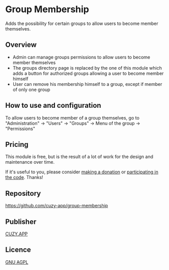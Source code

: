 # Group Membership

Adds the possibility for certain groups to allow users to become member themselves.

## Overview

- Admin can manage groups permissions to allow users to become member themselves
- The groups directory page is replaced by the one of this module which adds a button for authorized groups allowing a user to become member himself
- User can remove his membership himself to a group, except if member of only one group

## How to use and configuration

To allow users to become member of a group themselves, go to "Administration" -> "Users" -> "Groups" -> Menu of the group -> "Permissions"

## Pricing

This module is free, but is the result of a lot of work for the design and maintenance over time.

If it's useful to you, please consider [making a donation](https://www.cuzy.app/checkout/donate/) or [participating in the code](https://github.com/cuzy-app/group-membership). Thanks!

## Repository

https://github.com/cuzy-app/group-membership

## Publisher

[CUZY.APP](https://www.cuzy.app/)

## Licence

[GNU AGPL](https://github.com/cuzy-app/group-membership/blob/master/docs/LICENCE.md)
